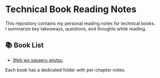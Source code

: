 # Technical Book Reading Notes

This repository contains my personal reading notes for technical books.  
I summarize key takeaways, questions, and thoughts while reading.

## 📚 Book List

- [Web wo sasaeru gijutsu](books/WebWoSasaeruGijutsu/README.md)

Each book has a dedicated folder with per-chapter notes.
